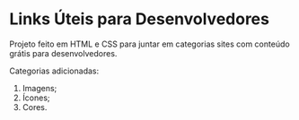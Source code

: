 # Links Úteis para Desenvolvedores

Projeto feito em HTML e CSS para juntar em categorias sites com conteúdo grátis para desenvolvedores.

Categorias adicionadas:

1. Imagens;
2. Ícones;
3. Cores.

